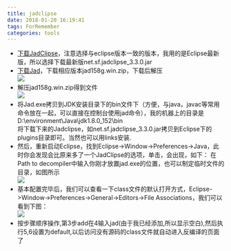 ```yaml
---
title: jadclipse
date: 2018-01-20 16:19:41
tags: ForRemember
categories: tools
---
```

- [下载JadClipse](http://jadclipse.sourceforge.net/wiki/index.php/Main_Page#Download)，注意选择与eclipse版本一致的版本，我用的是Eclipse最新版，所以选择下载最新版net.sf.jadclipse_3.3.0.jar  
- [下载Jad](http://www.varaneckas.com/jad)，下载相应版本jad158g.win.zip，下载后解压  
![](1.png)  
- 解压jad158g.win.zip得到文件  
![](2.png)  
- 将Jad.exe拷贝到JDK安装目录下的bin文件下（方便，与java，javac等常用命令放在一起，可以直接在控制台使用jad命令），我的机器上的目录是D:\environment\Java\jdk1.8.0_152\bin  
将下载下来的Jadclipse，如net.sf.jadclipse_3.3.0.jar拷贝到Eclipse下的plugins目录即可。当然也可以用links安装.
- 然后，重新启动Eclipse，找到Eclipse->Window->Preferences->Java，此时你会发现会比原来多了一个JadClipse的选项，单击，会出现，如下：
在Path to decompiler中输入你刚才放置jad.exe的位置，也可以制定临时文件的目录，如图所示  
![](3.png)  
- 基本配置完毕后，我们可以查看一下class文件的默认打开方式，Eclipse->Window->Preferences->General->Editors->File Associations，我们可以看到下图：  
![](4.png)  
- 按步骤顺序操作,第3步add在4输入jad(由于我已经添加,所以显示空白),然后执行5,6设置为default,以后访问没有源码的class文件就自动进入反编译的页面了
